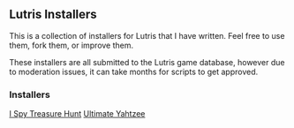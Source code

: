 ## Lutris Installers

This is a collection of installers for Lutris that I have written. Feel free to use them, fork them, or improve them.

These installers are all submitted to the Lutris game database, however due to moderation issues, it can take months for scripts to get approved.

### Installers
[I Spy Treasure Hunt](./i-spy-treasure-hunt)
[Ultimate Yahtzee](./ultimate-yahtzee)